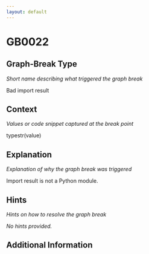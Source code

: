 ```yaml
---
layout: default
---
```

# GB0022

## Graph-Break Type
*Short name describing what triggered the graph break*

Bad import result

## Context
*Values or code snippet captured at the break point*

typestr(value)

## Explanation
*Explanation of why the graph break was triggered*

Import result is not a Python module.

## Hints
*Hints on how to resolve the graph break*

*No hints provided.*


## Additional Information

<!-- ADDITIONAL INFORMATION START - Add custom information below this line -->

<!-- ADDITIONAL INFORMATION END -->

